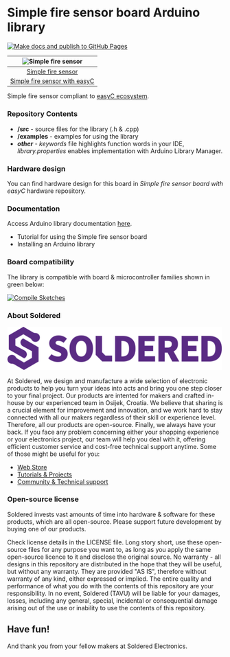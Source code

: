 # Simple fire sensor board Arduino library

[![Make docs and publish to GitHub Pages](https://github.com/SolderedElectronics/Soldered-Simple-Fire-Sensor-Arduino-Library/actions/workflows/make_docs.yml/badge.svg?branch=dev)](https://github.com/SolderedElectronics/Soldered-Simple-Fire-Sensor-Arduino-Library/actions/workflows/make_docs.yml)

| ![Simple fire sensor](https://upload.wikimedia.org/wikipedia/commons/8/8f/Example_image.svg)    |
| :---------------------------------------------------------------------------------------------: |
| [Simple fire sensor](https://www.solde.red/333047)                                              |
| [Simple fire sensor with easyC](https://www.solde.red/333042)                                   |

Simple fire sensor compliant to [easyC ecosystem](https://www.soldered.com/en/easyC). 

### Repository Contents
- **/src** - source files for the library (.h & .cpp)
- **/examples** - examples for using the library
- ***other*** - *keywords* file highlights function words in your IDE, *library.properties* enables implementation with Arduino Library Manager.

### Hardware design
You can find hardware design for this board in *Simple fire sensor board with easyC* hardware repository.

### Documentation

Access Arduino library documentation [here](https://SolderedElectronics.github.io/Soldered-Simple-Fire-Sensor-Arduino-Library/).

- Tutorial for using the Simple fire sensor board
- Installing an Arduino library

### Board compatibility

The library is compatible with board & microcontroller families shown in green below: 

[![Compile Sketches](http://github-actions.40ants.com/SolderedElectronics/Soldered-Simple-Fire-Sensor-Arduino-Library/matrix.svg?branch=dev&only=Compile%20Sketches)](https://github.com/SolderedElectronics/Soldered-Simple-Fire-Sensor-Arduino-Library/actions/workflows/compile_test.yml)


### About Soldered
<img src="https://raw.githubusercontent.com/SolderedElectronics/Soldered-Generic-Arduino-Library/dev/extras/Soldered-logo-color.png" alt="soldered-logo" width="500"/>

At Soldered, we design and manufacture a wide selection of electronic products to help you turn your ideas into acts and bring you one step closer to your final project. Our products are intented for makers and crafted in-house by our experienced team in Osijek, Croatia. We believe that sharing is a crucial element for improvement and innovation, and we work hard to stay connected with all our makers regardless of their skill or experience level. Therefore, all our products are open-source. Finally, we always have your back. If you face any problem concerning either your shopping experience or your electronics project, our team will help you deal with it, offering efficient customer service and cost-free technical support anytime. Some of those might be useful for you:

- [Web Store](https://www.soldered.com/shop)
- [Tutorials & Projects](https://soldered.com/learn)
- [Community & Technical support](https://soldered.com/community)


### Open-source license
Soldered invests vast amounts of time into hardware & software for these products, which are all open-source. Please support future development by buying one of our products. 

Check license details in the LICENSE file. Long story short, use these open-source files for any purpose you want to, as long as you apply the same open-source licence to it and disclose the original source. No warranty - all designs in this repository are distributed in the hope that they will be useful, but without any warranty. They are provided "AS IS", therefore without warranty of any kind, either expressed or implied. The entire quality and performance of what you do with the contents of this repository are your responsibility. In no event, Soldered (TAVU) will be liable for your damages, losses, including any general, special, incidental or consequential damage arising out of the use or inability to use the contents of this repository. 

## Have fun! 
And thank you from your fellow makers at Soldered Electronics.